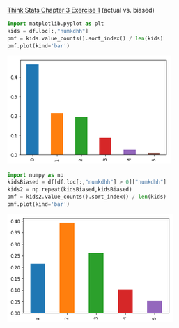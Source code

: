 [Think Stats Chapter 3 Exercise 1](http://greenteapress.com/thinkstats2/html/thinkstats2004.html#toc31) (actual vs. biased)


```python
import matplotlib.pyplot as plt
kids = df.loc[:,"numkdhh"]
pmf = kids.value_counts().sort_index() / len(kids)
pmf.plot(kind='bar')
```

![unbiased](https://github.com/lh209/dsp/blob/master/img/3_1.png)

```python
import numpy as np 
kidsBiased = df[df.loc[:,"numkdhh"] > 0]["numkdhh"]
kids2 = np.repeat(kidsBiased,kidsBiased)
pmf = kids2.value_counts().sort_index() / len(kids)
pmf.plot(kind='bar')
```

![unbiased](https://github.com/lh209/dsp/blob/master/img/3_2.png)